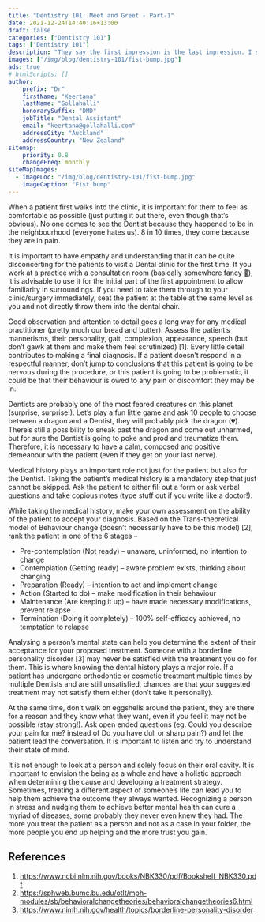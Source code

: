 ```yaml
---
title: "Dentistry 101: Meet and Greet - Part-1"
date: 2021-12-24T14:40:16+13:00
draft: false
categories: ["Dentistry 101"]
tags: ["Dentistry 101"]
description: "They say the first impression is the last impression. I say the first impression is never the \"lasting\" impression"
images: ["/img/blog/dentistry-101/fist-bump.jpg"]
ads: true
# htmlScripts: []
author:
    prefix: "Dr"
    firstName: "Keertana"
    lastName: "Gollahalli"
    honorarySuffix: "DMD"
    jobTitle: "Dental Assistant"
    email: "keertana@gollahalli.com"
    addressCity: "Auckland"
    addressCountry: "New Zealand"
sitemap:
    priority: 0.8
    changeFreq: monthly
siteMapImages:
  - imageLoc: "/img/blog/dentistry-101/fist-bump.jpg"
    imageCaption: "Fist bump"
---
```


When a patient first walks into the clinic, it is important for them to feel as comfortable as possible (just putting it out there, even though that’s obvious). No one comes to see the Dentist because they happened to be in the neighbourhood (everyone hates us). 8 in 10 times, they come because they are in pain.  

It is important to have empathy and understanding that it can be quite disconcerting for the patients to visit a Dental clinic for the first time. If you work at a practice with a consultation room (basically somewhere fancy :information_desk_person:), it is advisable to use it for the initial part of the first appointment to allow familiarity in surroundings. If you need to take them through to your clinic/surgery immediately, seat the patient at the table at the same level as you and not directly throw them into the dental chair.  

Good observation and attention to detail goes a long way for any medical practitioner (pretty much our bread and butter). Assess the patient’s mannerisms, their personality, gait, complexion, appearance, speech (but don’t gawk at them and make them feel scrutinized) [1]. Every little detail contributes to making a final diagnosis. If a patient doesn’t respond in a respectful manner, don’t jump to conclusions that this patient is going to be nervous during the procedure, or this patient is going to be problematic, it could be that their behaviour is owed to any pain or discomfort they may be in.  

Dentists are probably one of the most feared creatures on this planet (surprise, surprise!). Let’s play a fun little game and ask 10 people to choose between a dragon and a Dentist, they will probably pick the dragon (:broken_heart:). There’s still a possibility to sneak past the dragon and come out unharmed, but for sure the Dentist is going to poke and prod and traumatize them. Therefore, it is necessary to have a calm, composed and positive demeanour with the patient (even if they get on your last nerve).  

Medical history plays an important role not just for the patient but also for the Dentist. Taking the patient’s medical history is a mandatory step that just cannot be skipped. Ask the patient to either fill out a form or ask verbal questions and take copious notes (type stuff out if you write like a doctor!).  

While taking the medical history, make your own assessment on the ability of the patient to accept your diagnosis. Based on the Trans-theoretical model of Behaviour change (doesn’t necessarily have to be this model) [2], rank the patient in one of the 6 stages –  

- Pre-contemplation (Not ready) – unaware, uninformed, no intention to change 
- Contemplation (Getting ready) – aware problem exists, thinking about changing 
- Preparation (Ready) – intention to act and implement change 
- Action (Started to do) – make modification in their behaviour  
- Maintenance (Are keeping it up) – have made necessary modifications, prevent relapse 
- Termination (Doing it completely) – 100% self-efficacy achieved, no temptation to relapse 

Analysing a person’s mental state can help you determine the extent of their acceptance for your proposed treatment. Someone with a borderline personality disorder [3] may never be satisfied with the treatment you do for them. This is where knowing the dental history plays a major role. If a patient has undergone orthodontic or cosmetic treatment multiple times by multiple Dentists and are still unsatisfied, chances are that your suggested treatment may not satisfy them either (don’t take it personally).  

At the same time, don’t walk on eggshells around the patient, they are there for a reason and they know what they want, even if you feel it may not be possible (stay strong!). Ask open ended questions (eg. Could you describe your pain for me? instead of Do you have dull or sharp pain?) and let the patient lead the conversation. It is important to listen and try to understand their state of mind. 

It is not enough to look at a person and solely focus on their oral cavity. It is important to envision the being as a whole and have a holistic approach when determining the cause and developing a treatment strategy. Sometimes, treating a different aspect of someone’s life can lead you to help them achieve the outcome they always wanted. Recognizing a person in stress and nudging them to achieve better mental health can cure a myriad of diseases, some probably they never even knew they had. The more you treat the patient as a person and not as a case in your folder, the more people you end up helping and the more trust you gain.

## References

1. https://www.ncbi.nlm.nih.gov/books/NBK330/pdf/Bookshelf_NBK330.pdf
2. https://sphweb.bumc.bu.edu/otlt/mph-modules/sb/behavioralchangetheories/behavioralchangetheories6.html
3. https://www.nimh.nih.gov/health/topics/borderline-personality-disorder 